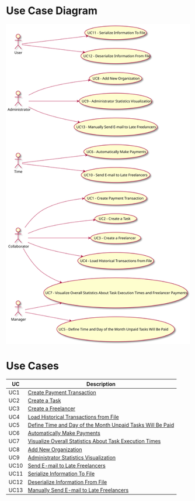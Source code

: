 # Use Case Diagram

![DUC](DUC.svg)

# Use Cases

| UC   | Description |
|------|-------------|
| UC1  | [Create Payment Transaction](../UC_01/UC_01.md) |
| UC2  | [Create a Task](../UC_02/UC_02.md) |
| UC3  | [Create a Freelancer](../UC_03/UC_03.md) |
| UC4  | [Load Historical Transactions from File](../UC_04/UC_04.md) |
| UC5  | [Define Time and Day of the Month Unpaid Tasks Will Be Paid](../5/UC_05.md)
| UC6  | [Automatically Make Payments](../UC_06/UC_06.md) |
| UC7  | [Visualize Overall Statistics About Task Execution Times](../UC_07/UC_07.md) |
| UC8  | [Add New Organization](../UC_08/UC_08.md) |
| UC9  | [Administrator Statistics Visualization](../UC_09/UC_09.md) |
| UC10 | [Send E-mail to Late Freelancers](../UC_10/UC_10.md) |
| UC11 | [Serialize Information To File](../UC_11/UC_11.md) |
| UC12 | [Deserialize Information From File](../UC_12/UC_12.md) |
| UC13 | [Manually Send E-mail to Late Freelancers](../UC_13/UC_13.md) |
